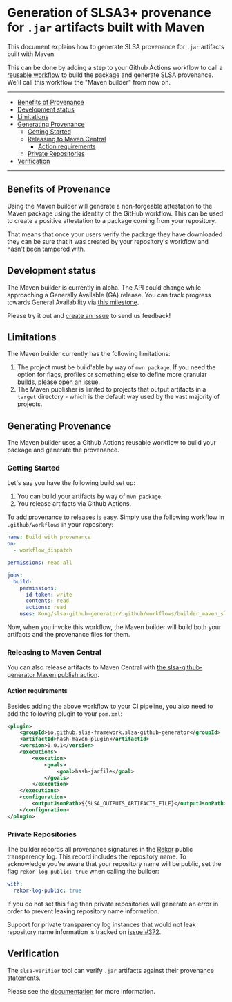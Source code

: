 # Generation of SLSA3+ provenance for `.jar` artifacts built with Maven

This document explains how to generate SLSA provenance for `.jar` artifacts built with Maven.

This can be done by adding a step to your Github Actions workflow to call a
[reusable
workflow](https://docs.github.com/en/actions/using-workflows/reusing-workflows)
to build the package and generate SLSA provenance. We'll call this
workflow the "Maven builder" from now on.

---

<!-- markdown-toc --bullets="-" -i README.md -->

<!-- toc -->

- [Benefits of Provenance](#benefits-of-provenance)
- [Development status](#development-status)
- [Limitations](#limitations)
- [Generating Provenance](#generating-provenance)
  - [Getting Started](#getting-started)
  - [Releasing to Maven Central](#releasing-to-maven-central)
    - [Action requirements](#action-requirements)
  - [Private Repositories](#private-repositories)
- [Verification](#verification)

<!-- tocstop -->

---

## Benefits of Provenance

Using the Maven builder will generate a non-forgeable attestation to the
Maven package using the identity of the GitHub workflow. This can be used to
create a positive attestation to a package coming from your repository.

That means that once your users verify the package they have downloaded they can
be sure that it was created by your repository's workflow and hasn't been
tampered with.

## Development status

The Maven builder is currently in alpha. The API could change while approaching
a Generally Available (GA) release. You can track progress towards General
Availability via
[this milestone](https://github.com/Kong/slsa-github-generator/milestone/17).

Please try it out and
[create an issue](https://github.com/Kong/slsa-github-generator/issues/new)
to send us feedback!

## Limitations

The Maven builder currently has the following limitations:

1. The project must be build'able by way of `mvn package`. If you need the option for flags, profiles or something else to define more granular builds, please open an issue.
2. The Maven publisher is limited to projects that output artifacts in a `target` directory - which is the default way used by the vast majority of projects.

## Generating Provenance

The Maven builder uses a Github Actions reusable workflow to build your
package and generate the provenance.

### Getting Started

Let's say you have the following build set up:

1. You can build your artifacts by way of `mvn package`.
2. You release artifacts via Github Actions.

To add provenance to releases is easy. Simply use the following workflow in `.github/workflows` in your repository:

```yaml
name: Build with provenance
on:
  - workflow_dispatch

permissions: read-all

jobs:
  build:
    permissions:
      id-token: write
      contents: read
      actions: read
    uses: Kong/slsa-github-generator/.github/workflows/builder_maven_slsa3.yml@v2.0.0
```

Now, when you invoke this workflow, the Maven builder will build both your artifacts and the provenance files for them.

### Releasing to Maven Central

You can also release artifacts to Maven Central with [the slsa-github-generator Maven publish action](https://github.com/Kong/slsa-github-generator/blob/main/actions/maven/publish/README.md).

#### Action requirements

Besides adding the above workflow to your CI pipeline, you also need to add the following plugin to your `pom.xml`:

```xml
<plugin>
    <groupId>io.github.slsa-framework.slsa-github-generator</groupId>
    <artifactId>hash-maven-plugin</artifactId>
    <version>0.0.1</version>
    <executions>
        <execution>
            <goals>
                <goal>hash-jarfile</goal>
            </goals>
        </execution>
    </executions>
    <configuration>
        <outputJsonPath>${SLSA_OUTPUTS_ARTIFACTS_FILE}</outputJsonPath>
    </configuration>
</plugin>
```

### Private Repositories

The builder records all provenance signatures in the [Rekor](https://github.com/sigstore/rekor) public transparency log. This record includes the repository name. To acknowledge you're aware that your repository name will be public, set the flag `rekor-log-public: true` when calling the builder:

```yaml
with:
  rekor-log-public: true
```

If you do not set this flag then private repositories will generate an error in
order to prevent leaking repository name information.

Support for private transparency log instances that would not leak repository
name information is tracked on [issue #372](https://github.com/Kong/slsa-github-generator/issues/372).

## Verification

The `slsa-verifier` tool can verify `.jar` artifacts against their provenance statements.

Please see the [documentation](https://github.com/slsa-framework/slsa-verifier)
for more information.

